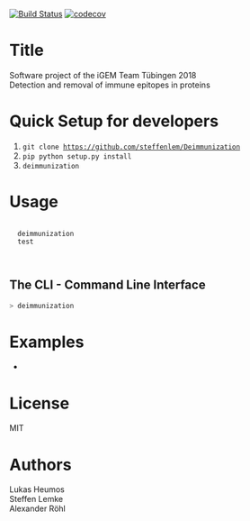 [![Build Status](https://travis-ci.org/steffenlem/Deimmunization.svg?branch=master)](https://travis-ci.org/steffenlem/Deimmunization)
[![codecov](https://codecov.io/gh/steffenlem/Deimmunization/branch/master/graph/badge.svg)](https://codecov.io/gh/steffenlem/Deimmunization)

# Title

Software project of the iGEM Team Tübingen 2018    
Detection and removal of immune epitopes in proteins

Quick Setup for developers
=====
1. <code>git clone https://github.com/steffenlem/Deimmunization</code>
2. <code>pip python setup.py install</code>
3. <code>deimmunization</code>

Usage
=====
 <code>
  deimmunization  
  test
  
 </code>


## The CLI - Command Line Interface
```bash
> deimmunization
```

Examples
=====
- 

License
=====
MIT

Authors
=====
Lukas Heumos    
Steffen Lemke    
Alexander Röhl

